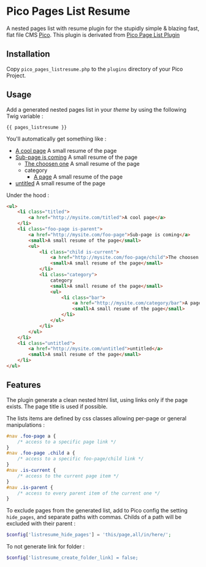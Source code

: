 # Pico Pages List Resume

A nested pages list with resume plugin for the stupidly simple & blazing fast, flat file CMS [Pico](http://pico.dev7studios.com).
This plugin is derivated from [Pico Page List Plugin](https://github.com/nliautaud/pico-pages-list)

## Installation

Copy `pico_pages_listresume.php` to the `plugins` directory of your Pico Project.

## Usage

Add a generated nested pages list in your *theme* by using the following Twig variable :

	{{ pages_listresume }}

You'll automatically get something like :

* [A cool page]()
  A small resume of the page 
* [Sub-page is coming]()
    A small resume of the page 
	* [The choosen one]()
	  A small resume of the page 
	* category
		* [A page]()
		  A small resume of the page 
* [untitled]()
  A small resume of the page 

Under the hood :

```html
<ul>
	<li class="titled">
		<a href="http://mysite.com/titled">A cool page</a>
	</li>
	<li class="foo-page is-parent">
		<a href="http://mysite.com/foo-page">Sub-page is coming</a>
		<small>A small resume of the page</small>
		<ul>
			<li class="child is-current">
				<a href="http://mysite.com/foo-page/child">The choosen one</a>
				<small>A small resume of the page</small>
			</li>
			<li class="category">
				category
				<small>A small resume of the page</small>
				<ul>
					<li class="bar">
						<a href="http://mysite.com/category/bar">A page</a>
						<small>A small resume of the page</small>
					</li>
				</ul>
			</li>
		</ul>
	</li>
	<li class="untitled">
		<a href="http://mysite.com/untitled">untitled</a>
		<small>A small resume of the page</small>
	</li>
</ul>
```

## Features

The plugin generate a clean nested html list, using links only if the page exists. The page title is used if possible.

The lists items are defined by css classes allowing per-page or general manipulations :

```css
#nav .foo-page a {
	/* access to a specific page link */
}
#nav .foo-page .child a {
	/* access to a specific foo-page/child link */
}
#nav .is-current {
	/* access to the current page item */
}
#nav .is-parent {
	/* access to every parent item of the current one */
}
```

To exclude pages from the generated list, add to Pico config the setting `hide_pages`, and separate paths with commas. Childs of a path will be excluded with their parent :

```php
$config['listresume_hide_pages'] = 'this/page,all/in/here/';
```

To not generate link for folder :

```php
$config['listresume_create_folder_link] = false;
```